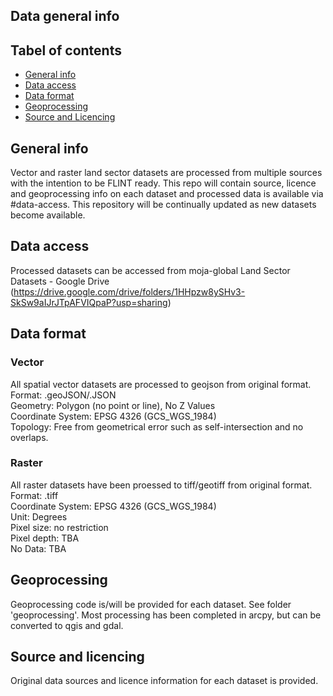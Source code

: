 ## Data general info

## Tabel of contents
* [General info](#general-info)
* [Data access](#data-access)
* [Data format](#data-format)
* [Geoprocessing](#geoprocessing)
* [Source and Licencing](#source-and-licencing)

## General info
Vector and raster land sector datasets are processed from multiple sources with the intention to be FLINT ready. This repo will contain source, licence and geoprocessing info on each dataset and processed data is available via #data-access. This repository will be continually updated as new datasets become available.

## Data access
Processed datasets can be accessed from moja-global Land Sector Datasets - Google Drive (https://drive.google.com/drive/folders/1HHpzw8ySHv3-SkSw9aIJrJTpAFVIQpaP?usp=sharing)

## Data format
### Vector
All spatial vector datasets are processed to geojson from original format.\
Format: .geoJSON/.JSON\
Geometry: Polygon (no point or line), No Z Values\
Coordinate System: EPSG 4326 (GCS_WGS_1984)\
Topology: Free from geometrical error such as self-intersection and no overlaps.

### Raster
All raster datasets have been proessed to tiff/geotiff from original format.\
Format: .tiff\
Coordinate System: EPSG 4326 (GCS_WGS_1984)\
Unit: Degrees\
Pixel size: no restriction\
Pixel depth: TBA\
No Data: TBA

## Geoprocessing
Geoprocessing code is/will be provided for each dataset. See folder 'geoprocessing'. Most processing has been completed in arcpy, but can be converted to qgis and gdal.

## Source and licencing
Original data sources and licence information for each dataset is provided.
